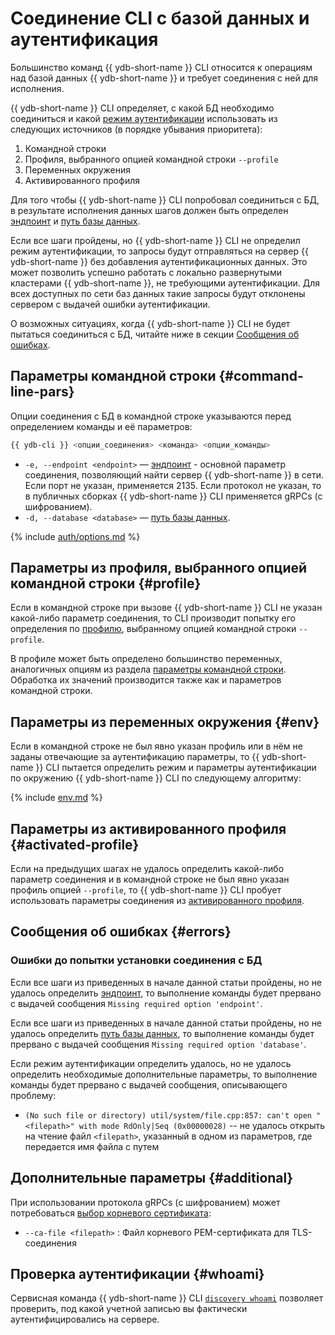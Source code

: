 # Соединение CLI с базой данных и аутентификация

<!-- markdownlint-disable blanks-around-fences -->

Большинство команд {{ ydb-short-name }} CLI относится к операциям над базой данных {{ ydb-short-name }} и требует соединения с ней для исполнения.

{{ ydb-short-name }} CLI определяет, с какой БД необходимо соединиться и какой [режим аутентификации](../../../concepts/auth.md) использовать из следующих источников (в порядке убывания приоритета):

1. Командной строки
2. Профиля, выбранного опцией командной строки `--profile`
3. Переменных окружения
4. Активированного профиля

Для того чтобы {{ ydb-short-name }} CLI попробовал соединиться с БД, в результате исполнения данных шагов должен быть определен [эндпоинт](../../../concepts/connect.md#endpoint) и [путь базы данных](../../../concepts/connect.md#database).

Если все шаги пройдены, но {{ ydb-short-name }} CLI не определил режим аутентификации, то запросы будут отправляться на сервер {{ ydb-short-name }} без добавления аутентификационных данных. Это может позволить успешно работать с локально развернутыми кластерами {{ ydb-short-name }}, не требующими аутентификации. Для всех доступных по сети баз данных такие запросы будут отклонены сервером с выдачей ошибки аутентификации.

О возможных ситуациях, когда {{ ydb-short-name }} CLI не будет пытаться соединиться с БД, читайте ниже в секции [Сообщения об ошибках](#errors).

## Параметры командной строки {#command-line-pars}

Опции соединения c БД в командной строке указываются перед определением команды и её параметров:

``` bash
{{ ydb-cli }} <опции_соединения> <команда> <опции_команды>
```

- `-e, --endpoint <endpoint>` — [эндпоинт](../../../concepts/connect.md#endpoint) - основной параметр соединения, позволяющий найти сервер {{ ydb-short-name }} в сети. Если порт не указан, применяется 2135. Если протокол не указан, то в публичных сборках {{ ydb-short-name }} CLI применяется gRPCs (с шифрованием).
- `-d, --database <database>` — [путь базы данных](../../../concepts/connect.md#database).

{% include [auth/options.md](auth/options.md) %}

## Параметры из профиля, выбранного опцией командной строки {#profile}

Если в командной строке при вызове {{ ydb-short-name }} CLI не указан какой-либо параметр соединения, то CLI производит попытку его определения по [профилю](../profile/index.md), выбранному опцией командной строки `--profile`.

В профиле может быть определено большинство переменных, аналогичных опциям из раздела [параметры командной строки](#command-line-pars). Обработка их значений производится также как и параметров командной строки.

## Параметры из переменных окружения {#env}

Если в командной строке не был явно указан профиль или в нём не заданы отвечающие за аутентификацию параметры, то {{ ydb-short-name }} CLI пытается определить режим и параметры аутентификации по окружению {{ ydb-short-name }} CLI по следующему алгоритму:

{% include [env.md](auth/env.md) %}

## Параметры из активированного профиля {#activated-profile}

Если на предыдущих шагах не удалось определить какой-либо параметр соединения и в командной строке не был явно указан профиль опцией `--profile`, то {{ ydb-short-name }} CLI пробует использовать параметры соединения из [активированного профиля](../profile/activate.md).

## Сообщения об ошибках {#errors}

### Ошибки до попытки установки соединения с БД

Если все шаги из приведенных в начале данной статьи пройдены, но не удалось определить [эндпоинт](../../../concepts/connect.md#endpoint), то выполнение команды будет прервано с выдачей сообщения `Missing required option 'endpoint'`.

Если все шаги из приведенных в начале данной статьи пройдены, но не удалось определить [путь базы данных](../../../concepts/connect.md#database), то выполнение команды будет прервано с выдачей сообщения `Missing required option 'database'`.

Если режим аутентификации определить удалось, но не удалось определить необходимые дополнительные параметры, то выполнение команды будет прервано с выдачей сообщения, описывающего проблему:

- `(No such file or directory) util/system/file.cpp:857: can't open "<filepath>" with mode RdOnly|Seq (0x00000028)` -- не удалось открыть на чтение файл `<filepath>`, указанный в одном из параметров, где передается имя файла с путем

## Дополнительные параметры {#additional}

При использовании протокола gRPCs (с шифрованием) может потребоваться [выбор корневого сертификата](../../../concepts/connect.md#tls-cert):

- `--ca-file <filepath>` : Файл корневого PEM-сертификата для TLS-соединения

## Проверка аутентификации {#whoami}

Сервисная команда {{ ydb-short-name }} CLI [`discovery whoami`](../commands/discovery-whoami.md) позволяет проверить, под какой учетной записью вы фактически аутентифицировались на сервере.
